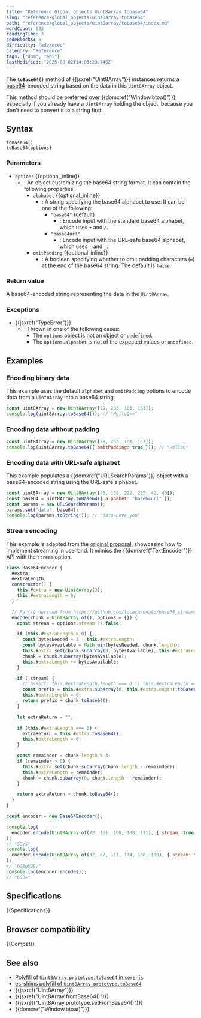 ```yaml
---
title: "Reference Global_objects Uint8array Tobase64"
slug: "reference-global_objects-uint8array-tobase64"
path: "reference/global_objects/uint8array/tobase64/index.md"
wordCount: 533
readingTime: 3
codeBlocks: 5
difficulty: "advanced"
category: "Reference"
tags: ["dom", "api"]
lastModified: "2025-08-02T14:03:23.746Z"
---
```



The **`toBase64()`** method of {{jsxref("Uint8Array")}} instances returns a [base64](/en-US/docs/Glossary/Base64)-encoded string based on the data in this `Uint8Array` object.

This method should be preferred over {{domxref("Window.btoa()")}}, especially if you already have a `Uint8Array` holding the object, because you don't need to convert it to a string first.

## Syntax

```js-nolint
toBase64()
toBase64(options)
```

### Parameters

- `options` {{optional_inline}}
  - : An object customizing the base64 string format. It can contain the following properties:
    - `alphabet` {{optional_inline}}
      - : A string specifying the base64 alphabet to use. It can be one of the following:
        - `"base64"` (default)
          - : Encode input with the standard base64 alphabet, which uses `+` and `/`.
        - `"base64url"`
          - : Encode input with the URL-safe base64 alphabet, which uses `-` and `_`.
    - `omitPadding` {{optional_inline}}
      - : A boolean specifying whether to omit padding characters (`=`) at the end of the base64 string. The default is `false`.

### Return value

A base64-encoded string representing the data in the `Uint8Array`.

### Exceptions

- {{jsxref("TypeError")}}
  - : Thrown in one of the following cases:
    - The `options` object is not an object or `undefined`.
    - The `options.alphabet` is not of the expected values or `undefined`.

## Examples

### Encoding binary data

This example uses the default `alphabet` and `omitPadding` options to encode data from a `Uint8Array` into a base64 string.

```js
const uint8Array = new Uint8Array([29, 233, 101, 161]);
console.log(uint8Array.toBase64()); // "HelloQ=="
```

### Encoding data without padding

```js
const uint8Array = new Uint8Array([29, 233, 101, 161]);
console.log(uint8Array.toBase64({ omitPadding: true })); // "HelloQ"
```

### Encoding data with URL-safe alphabet

This example populates a {{domxref("URLSearchParams")}} object with a base64-encoded string using the URL-safe alphabet.

```js
const uint8Array = new Uint8Array([46, 139, 222, 255, 42, 46]);
const base64 = uint8Array.toBase64({ alphabet: "base64url" });
const params = new URLSearchParams();
params.set("data", base64);
console.log(params.toString()); // "data=Love_you"
```

### Stream encoding

This example is adapted from the [original proposal](https://github.com/tc39/proposal-arraybuffer-base64/blob/main/stream.mjs), showcasing how to implement streaming in userland. It mimics the {{domxref("TextEncoder")}} API with the `stream` option.

```js
class Base64Encoder {
  #extra;
  #extraLength;
  constructor() {
    this.#extra = new Uint8Array(3);
    this.#extraLength = 0;
  }

  // Partly derived from https://github.com/lucacasonato/base64_streams/blob/main/src/iterator/encoder.ts
  encode(chunk = Uint8Array.of(), options = {}) {
    const stream = options.stream ?? false;

    if (this.#extraLength > 0) {
      const bytesNeeded = 3 - this.#extraLength;
      const bytesAvailable = Math.min(bytesNeeded, chunk.length);
      this.#extra.set(chunk.subarray(0, bytesAvailable), this.#extraLength);
      chunk = chunk.subarray(bytesAvailable);
      this.#extraLength += bytesAvailable;
    }

    if (!stream) {
      // assert: this.#extraLength.length === 0 || this.#extraLength === 3 || chunk.length === 0
      const prefix = this.#extra.subarray(0, this.#extraLength).toBase64();
      this.#extraLength = 0;
      return prefix + chunk.toBase64();
    }

    let extraReturn = "";

    if (this.#extraLength === 3) {
      extraReturn = this.#extra.toBase64();
      this.#extraLength = 0;
    }

    const remainder = chunk.length % 3;
    if (remainder > 0) {
      this.#extra.set(chunk.subarray(chunk.length - remainder));
      this.#extraLength = remainder;
      chunk = chunk.subarray(0, chunk.length - remainder);
    }

    return extraReturn + chunk.toBase64();
  }
}

const encoder = new Base64Encoder();

console.log(
  encoder.encode(Uint8Array.of(72, 101, 108, 108, 111), { stream: true }),
);
// "SGVs"
console.log(
  encoder.encode(Uint8Array.of(32, 87, 111, 114, 108, 100), { stream: true }),
);
// "bG8gV29y"
console.log(encoder.encode());
// "bGQ="
```

## Specifications

{{Specifications}}

## Browser compatibility

{{Compat}}

## See also

- [Polyfill of `Uint8Array.prototype.toBase64` in `core-js`](https://github.com/zloirock/core-js#uint8array-to--from-base64-and-hex)
- [es-shims polyfill of `Uint8Array.prototype.toBase64`](https://www.npmjs.com/package/es-arraybuffer-base64)
- {{jsxref("Uint8Array")}}
- {{jsxref("Uint8Array.fromBase64()")}}
- {{jsxref("Uint8Array.prototype.setFromBase64()")}}
- {{domxref("Window.btoa()")}}
